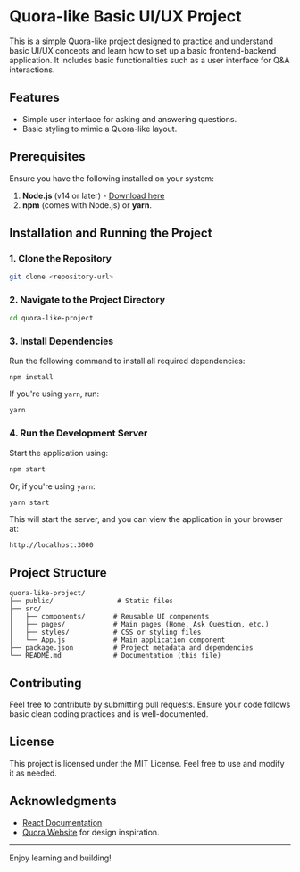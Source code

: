 # Quora-like Basic UI/UX Project

This is a simple Quora-like project designed to practice and understand basic UI/UX concepts and learn how to set up a basic frontend-backend application. It includes basic functionalities such as a user interface for Q&A interactions.

## Features
- Simple user interface for asking and answering questions.
- Basic styling to mimic a Quora-like layout.

## Prerequisites
Ensure you have the following installed on your system:

1. **Node.js** (v14 or later) - [Download here](https://nodejs.org/)
2. **npm** (comes with Node.js) or **yarn**.

## Installation and Running the Project

### 1. Clone the Repository
```bash
git clone <repository-url>
```

### 2. Navigate to the Project Directory
```bash
cd quora-like-project
```

### 3. Install Dependencies
Run the following command to install all required dependencies:
```bash
npm install
```
If you're using `yarn`, run:
```bash
yarn
```

### 4. Run the Development Server
Start the application using:
```bash
npm start
```
Or, if you're using `yarn`:
```bash
yarn start
```

This will start the server, and you can view the application in your browser at:
```
http://localhost:3000
```

## Project Structure
```
quora-like-project/
├── public/                # Static files
├── src/
│   ├── components/       # Reusable UI components
│   ├── pages/            # Main pages (Home, Ask Question, etc.)
│   ├── styles/           # CSS or styling files
│   └── App.js            # Main application component
├── package.json          # Project metadata and dependencies
└── README.md             # Documentation (this file)
```

## Contributing
Feel free to contribute by submitting pull requests. Ensure your code follows basic clean coding practices and is well-documented.

## License
This project is licensed under the MIT License. Feel free to use and modify it as needed.

## Acknowledgments
- [React Documentation](https://reactjs.org/docs/getting-started.html)
- [Quora Website](https://www.quora.com) for design inspiration.

---

Enjoy learning and building!
